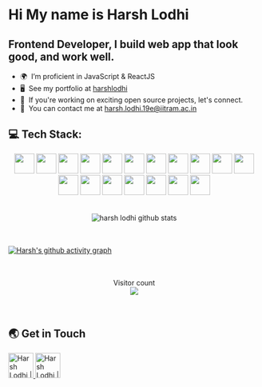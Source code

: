 # Hi My name is Harsh Lodhi

## Frontend Developer, I build web app that look good, and work well.

- 🌍  I’m proficient in JavaScript & ReactJS
- 🖥️  See my portfolio at [harshlodhi](https://harshlodhi.netlify.app)
- 📌  If you're working on exciting open source projects, let's connect.
- 🤝  You can contact me at [harsh.lodhi.19e@iitram.ac.in](mailto:harsh.lodhi.19e@iitram.ac.in)

## 💻 Tech Stack:

<div align="center">

<img src="https://cdn.jsdelivr.net/gh/devicons/devicon/icons/html5/html5-original.svg" width=40 height=40  />
<img src="https://cdn.jsdelivr.net/gh/devicons/devicon/icons/css3/css3-original.svg" width=40 height=40/>
<img src="https://cdn.jsdelivr.net/gh/devicons/devicon/icons/javascript/javascript-original.svg" width=40 height=40/>
<img src="https://cdn.jsdelivr.net/gh/devicons/devicon/icons/java/java-original.svg" width=40 height=40 />          
<img src="https://cdn.jsdelivr.net/gh/devicons/devicon/icons/bootstrap/bootstrap-plain.svg" width=40 height=40/>
<img src="https://cdn.jsdelivr.net/gh/devicons/devicon/icons/tailwindcss/tailwindcss-plain.svg"  width=40 height=40/>
<img src="https://cdn.jsdelivr.net/gh/devicons/devicon/icons/react/react-original.svg" width=40 height=40/>
<img src="https://cdn.jsdelivr.net/gh/devicons/devicon/icons/redux/redux-original.svg" width=40 height=40/>
<img src="https://cdn.jsdelivr.net/gh/devicons/devicon/icons/python/python-original.svg" width=40 height=40 />
<img src="https://cdn.jsdelivr.net/gh/devicons/devicon/icons/mongodb/mongodb-original.svg" width=40 height=40/>
<!-- <img src="https://cdn.jsdelivr.net/gh/devicons/devicon/icons/mysql/mysql-original.svg" width=40 height=40/> -->
<img src="https://cdn.jsdelivr.net/gh/devicons/devicon/icons/npm/npm-original-wordmark.svg" width=40 height=40 />
<img src="https://cdn.jsdelivr.net/gh/devicons/devicon/icons/nodejs/nodejs-plain.svg" width=40 height=40 />
<img src="https://cdn.jsdelivr.net/gh/devicons/devicon/icons/figma/figma-original.svg" width=40 height=40/>
<img src="https://cdn.jsdelivr.net/gh/devicons/devicon/icons/sass/sass-original.svg" width=40 height=40 />    
<img src="https://cdn.jsdelivr.net/gh/devicons/devicon/icons/git/git-original.svg" width=40 height=40/>
<img src="https://cdn.jsdelivr.net/gh/devicons/devicon/icons/linux/linux-original.svg" width=40 height=40 />
<img src="https://cdn.jsdelivr.net/gh/devicons/devicon/icons/vscode/vscode-original.svg" width=40 height=40 />
<img src="https://cdn.jsdelivr.net/gh/devicons/devicon/icons/matlab/matlab-original.svg" width=40 height=40/>

</div>

  <br/>
  <br/>
  
<div align="center" style="width:100%;display: flex;
  justify-content: center;"><img align="center" src="https://github-readme-streak-stats.herokuapp.com/?user=harshlodhi00&theme=vue-dark&hide_border=false" alt="harsh lodhi github stats" /></div>


<!-- ![harshlodhi00's Streak](https://github-readme-streak-stats.herokuapp.com/?user=harshlodhi00&theme=vue-dark&hide_border=false) -->
  <br/>
  <br/>
  
  [![Harsh's github activity graph](https://github-readme-activity-graph.vercel.app/graph?username=harshlodhi00&theme=tokyo-night)](https://github.com/ashutosh00710/github-readme-activity-graph)
  
  <br/>
  <br/>

<div align="center" style="width:100%;   display: flex; flex-direction:column;
  justify-content: center; align-items:center">
  <div>
  Visitor count
  </div>
  <div>
  <img src="https://profile-counter.glitch.me/harshlodhi00/count.svg" />
  </div>
</div>

  <br/>
  <br/>

## 🌏 Get in Touch

<a href="https://twitter.com/Harsh11lodhi">
  <img  alt="Harsh Lodhi | X "src="https://cdn.jsdelivr.net/gh/devicons/devicon/icons/twitter/twitter-original.svg" width=50 height=50/>
</a>
<a href="https://www.linkedin.com/in/harsh-lodhi-a54281196/">
  <img  alt="Harsh Lodhi | LinkedIn "src="https://cdn.jsdelivr.net/gh/devicons/devicon/icons/linkedin/linkedin-original.svg" width=50 height=50/>
</a>

<!-- <b>My GitHub Stats</b>

<a href="http://www.github.com/harshlodhi00"><img src="https://github-readme-stats.vercel.app/api?username=harshlodhi00&show_icons=true&hide=contribs&count_private=true&title_color=0891b2&text_color=ffffff&icon_color=0891b2&bg_color=1c1917&hide_border=true&show_icons=true" alt="Harsh Lodhi's GitHub Stats" /></a> -->
